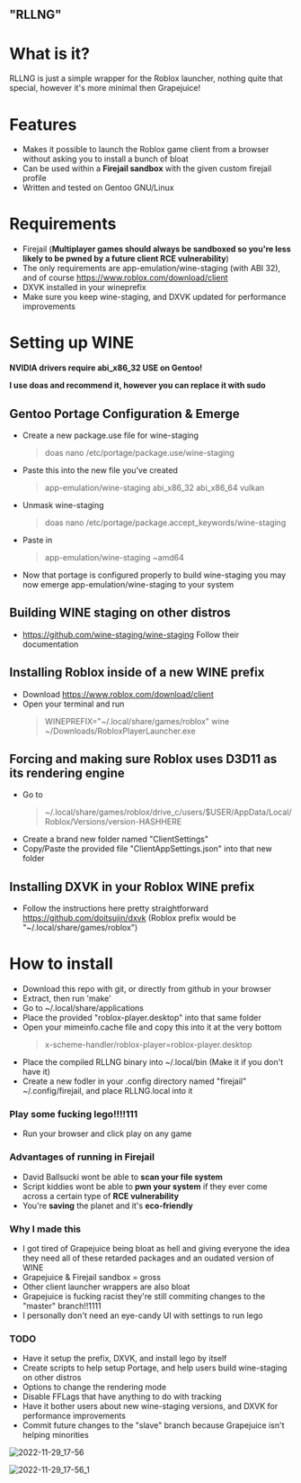 ## "RLLNG"

# What is it?
RLLNG is just a simple wrapper for the Roblox launcher, nothing quite that special, however it's more minimal then Grapejuice!

# Features

- Makes it possible to launch the Roblox game client from a browser without asking you to install a bunch of bloat
- Can be used within a **Firejail sandbox** with the given custom firejail profile
- Written and tested on Gentoo GNU/Linux


# Requirements
- Firejail (**Multiplayer games should always be sandboxed so you're less likely to be pwned by a future client RCE vulnerability**)
- The only requirements are app-emulation/wine-staging (with ABI 32), and of course https://www.roblox.com/download/client
- DXVK installed in your wineprefix
- Make sure you keep wine-staging, and DXVK updated for performance improvements

# Setting up WINE
**NVIDIA drivers require abi_x86_32 USE on Gentoo!**

**I use doas and recommend it, however you can replace it with sudo**
  ## Gentoo Portage Configuration & Emerge
  - Create a new package.use file for wine-staging 
    > doas nano /etc/portage/package.use/wine-staging
  - Paste this into the new file you've created 
    > app-emulation/wine-staging abi_x86_32 abi_x86_64 vulkan
  - Unmask wine-staging 
     > doas nano /etc/portage/package.accept_keywords/wine-staging 
  - Paste in 
     > app-emulation/wine-staging ~amd64
  - Now that portage is configured properly to build wine-staging you may now emerge app-emulation/wine-staging to your system

  ## Building WINE staging on other distros
  - https://github.com/wine-staging/wine-staging Follow their documentation
  
  ## Installing Roblox inside of a new WINE prefix
  - Download https://www.roblox.com/download/client
  - Open your terminal and run 
    > WINEPREFIX="~/.local/share/games/roblox" wine ~/Downloads/RobloxPlayerLauncher.exe


  ## Forcing and making sure Roblox uses D3D11 as its rendering engine
   - Go to 
     > ~/.local/share/games/roblox/drive_c/users/$USER/AppData/Local/Roblox/Versions/version-HASHHERE
   - Create a brand new folder named "ClientSettings"
   - Copy/Paste the provided file "ClientAppSettings.json" into that new folder
  
  ## Installing DXVK in your Roblox WINE prefix
  - Follow the instructions here pretty straightforward https://github.com/doitsujin/dxvk (Roblox prefix would be "~/.local/share/games/roblox")


# How to install
  - Download this repo with git, or directly from github in your browser
  - Extract, then run 'make'
  - Go to ~/.local/share/applications
  - Place the provided "roblox-player.desktop" into that same folder
  - Open your mimeinfo.cache file and copy this into it at the very bottom
     > x-scheme-handler/roblox-player=roblox-player.desktop
  - Place the compiled RLLNG binary into ~/.local/bin (Make it if you don't have it)
  - Create a new fodler in your .config directory named "firejail" ~/.config/firejail, and place RLLNG.local into it


### Play some fucking lego!!!!111
- Run your browser and click play on any game

### Advantages of running in Firejail
- David Ballsucki wont be able to **scan your file system**
- Script kiddies wont be able to **pwn your system** if they ever come across a certain type of **RCE vulnerability**
- You're **saving** the planet and it's **eco-friendly**

### Why I made this
- I got tired of Grapejuice being bloat as hell and giving everyone the idea they need all of these retarded packages and an oudated version of WINE
- Grapejuice & Firejail sandbox = gross
- Other client launcher wrappers are also bloat
- Grapejuice is fucking racist they're still commiting changes to the "master" branch!!1111
- I personally don't need an eye-candy UI with settings to run lego

### TODO
- Have it setup the prefix, DXVK, and install lego by itself
- Create scripts to help setup Portage, and help users build wine-staging on other distros
- Options to change the rendering mode
- Disable FFLags that have anything to do with tracking
- Have it bother users about new wine-staging versions, and DXVK for performance improvements
- Commit future changes to the "slave" branch because Grapejuice isn't helping minorities


![2022-11-29_17-56](https://user-images.githubusercontent.com/58274057/204681469-0fedb2e0-c477-48ec-9465-96e0b1bf9b70.png)

![2022-11-29_17-56_1](https://user-images.githubusercontent.com/58274057/204681476-67ce4052-0b46-4804-8648-21686c56be91.png)



